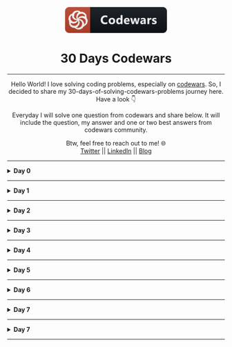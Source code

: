 <div align="center">
  <img height="60" src="./assets/codewars_button_icon.png">
  <h1>30 Days Codewars</h1>

---

<span>Hello World! I love solving coding problems, especially on <a href="https://www.codewars.com/">codewars</a>. So, I decided to share my 30-days-of-solving-codewars-problems journey here. Have a look 👇</span>

<span>Everyday I will solve one question from codewars and share below. It will include the question, my answer and one or two best answers from codewars community.</span>

Btw, feel free to reach out to me! 🌐 <br />
<a href="https://twitter.com/Bobokhon7">Twitter</a> || <a href="https://www.linkedin.com/in/bobokhon/">LinkedIn</a> || <a href="https://dev.to/bobokhon7">Blog</a>

</div>

---

<details><summary><b>Day 0</b></summary>

#### Get the Middle Character?

> 7 kyu
###### Description:

> You are going to be given a word. Your job is to return the middle character of the word. If the word's length is odd, return the middle character. If the word's length is even, return the middle 2 characters.
```javascript
function getMiddle(s) {
  //Code goes here!
}
```

<details><summary><b>My Answer</b></summary>

```javascript
function getMiddle(s) {
  return s.slice((s.length - 1) / 2, s.length / 2 + 1);
}
```

</details>

<details><summary><b>Best Answer</b></summary>

```javascript
function getMiddle(s) {
  return s.slice((s.length - 1) / 2, s.length / 2 + 1);
}
```

</details>

</details>

---

<details><summary><b>Day 1</b></summary>

#### Categorize New Member

> 7 kyu
###### Description:

> The Western Suburbs Croquet Club has two categories of membership, Senior and Open. They would like your help with an application form that will tell prospective members which category they will be placed. To be a senior, a member must be at least 55 years old and have a handicap greater than 7. In this croquet club, handicaps range from -2 to +26; the better the player the lower the handicap.
> INPUT: Input will consist of a list of pairs. Each pair contains information for a single potential member. Information consists of an integer for the person's age and an integer for the person's handicap.
> OUTPUT: Output will consist of a list of string values (in Haskell: Open or Senior) stating whether the respective member is to be placed in the senior or open category.
> Example
> input = [[18, 20], [45, 2], [61, 12], [37, 6], [21, 21], [78, 9]]
> output = ["Open", "Open", "Senior", "Open", "Open", "Senior"]
```javascript
function openOrSenior(data) {
  // ...
}
```

<details><summary><b>My Answer</b></summary>

```javascript
function openOrSenior(data) {
  let newArray = [];
  for (var i = 0; i < data.length; i++) {
    if (data[i][0] >= 55 && data[i][1] > 7) {
      newArray.push("Senior");
    } else {
      newArray.push("Open");
    }
  }
  return newArray;
}
```

</details>

<details><summary><b>Best Answer</b></summary>

```javascript
function openOrSenior(data) {
  return data.map(([age, handicap]) => (age > 54 && handicap > 7 ? "Senior" : "Open"));
}
```

</details>

</details>

---

<details><summary><b>Day 2</b></summary>

#### Reversed sequence

> 8 kyu
###### Description:

> Build a function that returns an array of integers from n to 1 where n>0.
> Example : n=5 --> [5,4,3,2,1]
```javascript
const reverseSeq = (n) => {
  return [];
};
```

<details><summary><b>My Answer</b></summary>

```javascript
const reverseSeq = (n) => {
  let newVal = [];
  for (let i = 1; i <= n; i++) {
    newVal.push(i);
  }
  return newVal.reverse();
};
```

</details>

<details><summary><b>Best Answer</b></summary>

```javascript
const reverseSeq = (n) => {
  const newArray = [];
  for (let i = n; i > 0; i--) {
    newArray.push(i);
  }
  return newArray;
};
```

</details>

</details>

---

<details><summary><b>Day 3</b></summary>

#### Century From Year

> 8 kyu
###### Description:

> Introduction
> The first century spans from the year 1 up to and including the year 100, the second century - from the year 101 >up to and including the year 200, etc.
> Task
> Given a year, return the century it is in.
> Examples
> 1705 --> 18
> 1900 --> 19
> 1601 --> 17
> 2000 --> 20

```javascript
function century(year) {
  // Finish this :)
  return;
}
```

<details><summary><b>My Answer</b></summary>

```javascript
function century(year) {
  let century = 0;
  for (let i = 0; i < year; i++) {
    if (i % 100 == 0) {
      century++;
    }
  }
  return century;
}
```

</details>

<details><summary><b>Best Answer</b></summary>

```javascript
function century(year) {
  return Math.ceil(year / 100);
}
```

</details>

</details>

---

<details><summary><b>Day 4</b></summary>

#### Grasshopper - Summation

> 8 kyu
###### Description:

> Introduction
> Write a program that finds the summation of every number from 1 to num. The number will always be a positive integer greater than 0.
> Examples
> summation(8) -> 36
> 1 + 2 + 3 + 4 + 5 + 6 + 7 + 8
```javascript
var summation = function (num) {
  ///
};
```

<details><summary><b>My Answer</b></summary>

```javascript
var summation = function (num) {
  let total = 0;
  for (let i = 1; i <= num; i++) {
    total += i;
  }
  return total;
};
```

</details>

<details><summary><b>Best Answer</b></summary>

```javascript
var summation = function (num) {
  return (num * (num + 1)) / 2;
};
```

</details>

</details>

---

<details><summary><b>Day 5</b></summary>


> 7 kyu
#### Descending Order
###### Description:

> Introduction
> Your task is to make a function that can take any non-negative integer as an argument and return it with its digits in descending order. Essentially, rearrange the digits to create the highest possible number.
> Examples
> Input: 42145 Output: 54421
> Input: 123456789 Output: 987654321

```javascript
function descendingOrder(n) {
  ///
}
```

<details><summary><b>My Answer</b></summary>

```javascript
function descendingOrder(n) {
  let reverseNum = n.toString().split("").sort().reverse();
  return Number(reverseNum.join(""));
}
```

</details>

<details><summary><b>Best Answer 1</b></summary>

```javascript
function descendingOrder(n) {
  return parseInt(String(n).split("").sort().reverse().join(""));
}
```

<details><summary><b>Best Answer 2</b></summary>

```javascript
function descendingOrder(n) {
  return parseInt(
    n
      .toString()
      .split("")
      .sort(function (a, b) {
        return b - a;
      })
      .join("")
  );
}
```

</details>

</details>
</details>


---

<details><summary><b>Day 6</b></summary>

#### Basic Mathematical Operations

> 8 kyu
###### Description:

> Introduction
> Your task is to create a function that does four basic mathematical operations.
> The function should take three arguments - operation(string/char), value1(number), value2(number).
> The function should return result of numbers after applying the chosen operation.
> Examples
> ('+', 4, 7) --> 11
> ('-', 15, 18) --> -3
> ('\', 5, 5) --> 25
> ('/', 49, 7) --> 7
```javascript
function basicOp(operation, value1, value2) {
  // Code
}
```

<details><summary><b>My Answer</b></summary>

```javascript
function basicOp(operation, value1, value2) {
  // Code
  if (operation === "+") {
    return value1 + value2;
  } else if (operation === "-") {
    return value1 - value2;
  } else if (operation === "*") {
    return value1 * value2;
  } else if (operation === "/") {
    return value1 / value2;
  }
}
```

</details>

<details><summary><b>Best Answer</b></summary>

```javascript
function basicOp(operation, value1, value2) {
  switch (operation) {
    case "+":
      return value1 + value2;
    case "-":
      return value1 - value2;
    case "*":
      return value1 * value2;
    case "/":
      return value1 / value2;
    default:
      return 0;
  }
}
```

</details>

</details>

---

<details><summary><b>Day 7</b></summary>

#### Is he gonna survive?

> 8 kyu
###### Description:

> Introduction
> A hero is on his way to the castle to complete his mission. However, he's been told that the castle is surrounded with a couple of powerful dragons! each dragon takes 2 bullets to be defeated, our hero has no idea how many bullets he should carry.. Assuming he's gonna grab a specific given number of bullets and move forward to fight another specific given number of dragons, will he survive?

```javascript
function hero(bullets, dragons){
//Get Coding!
}
```

<details><summary><b>My Answer</b></summary>

```javascript

function hero(bullets, dragons){
  return dragons * 2 > bullets ? false : true
  }
```

</details>

<details><summary><b>Best Answer</b></summary>

```javascript
function hero(bullets, dragons){
  return bullets >= dragons * 2
}
```

</details>

</details>

---

<details><summary><b>Day 7</b></summary>

#### Square Every Digit

> 7 kyu
###### Description:

> Introduction
> Welcome. In this kata, you are asked to square every digit of a number and concatenate them.

>For example, if we run 9119 through the function, 811181 will come out, because 92 is 81 and 12 is 1.

>Note: The function accepts an integer and returns an integer

```javascript
function squareDigits(num){
  return 0;
}
```

<details><summary><b>My Answer</b></summary>

```javascript

function squareDigits(num){
  let numArr = num.toString().split('').map((a) => a*a).join('')
  return Number(numArr)
}
```

</details>

<details><summary><b>Best Answer</b></summary>

```javascript
function squareDigits(num){
  let numArr = num.toString().split('').map((a) => a*a).join('')
  return Number(numArr)
}
```

</details>

</details>

---

